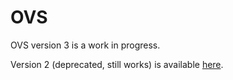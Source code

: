 # OVS

OVS version 3 is a work in progress.

Version 2 (deprecated, still works) is available [here](https://github.com/ZakaHaceCosas/openvendesys/releases/tag/2.1.0).
